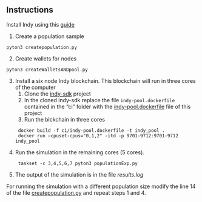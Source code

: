## Instructions
Install Indy using this [guide](https://github.com/hyperledger/indy-sdk#installing-the-sdk)

1. Create a population sample
```
pyton3 createpopulation.py
```
2. Create wallets for nodes
```
pyton3 createWalletsANDpool.py
```
3. Install a six node Indy blockchain. This blockchain will run in three cores of the computer
   1. Clone the [indy-sdk](https://github.com/hyperledger/indy-sdk) project
   2. In the cloned indy-sdk replace the file `indy-pool.dockerfile` contained in the “ci” folder with the [indy-pool.dockerfile](indy-pool.dockerfile) file of this project
   3. Run the blckchain in three cores
    ```
     docker build -f ci/indy-pool.dockerfile -t indy_pool .
     docker run –cpuset-cpus="0,1,2" -itd -p 9701-9712:9701-9712 indy_pool
    ```
4. Run the simulation in the remaining cores (5 cores).
    ```
     taskset -c 3,4,5,6,7 pyton3 populationExp.py
    ```
5. The output of the simulation is in the file *results.log*

For running the simulation with a different population size modify the line 14 of the file [createpopulation.py](createpopulation.py) and repeat steps 1 and 4. 
